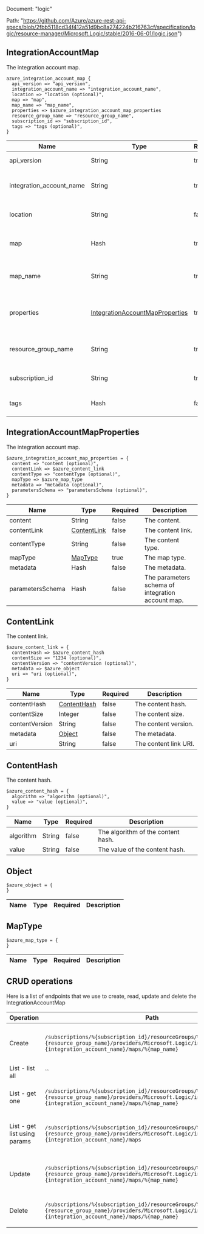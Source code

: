 Document: "logic"


Path: "https://github.com/Azure/azure-rest-api-specs/blob/2fbb5118cd34f412a51d9bc8a274224b216763cf/specification/logic/resource-manager/Microsoft.Logic/stable/2016-06-01/logic.json")

## IntegrationAccountMap

The integration account map.

```puppet
azure_integration_account_map {
  api_version => "api_version",
  integration_account_name => "integration_account_name",
  location => "location (optional)",
  map => "map",
  map_name => "map_name",
  properties => $azure_integration_account_map_properties
  resource_group_name => "resource_group_name",
  subscription_id => "subscription_id",
  tags => "tags (optional)",
}
```

| Name        | Type           | Required       | Description       |
| ------------- | ------------- | ------------- | ------------- |
|api_version | String | true | The API version. |
|integration_account_name | String | true | The integration account name. |
|location | String | false | The resource location. |
|map | Hash | true | The integration account map. |
|map_name | String | true | The integration account map name. |
|properties | [IntegrationAccountMapProperties](#integrationaccountmapproperties) | true | The integration account map properties. |
|resource_group_name | String | true | The resource group name. |
|subscription_id | String | true | The subscription id. |
|tags | Hash | false | The resource tags. |
        
## IntegrationAccountMapProperties

The integration account map.

```puppet
$azure_integration_account_map_properties = {
  content => "content (optional)",
  contentLink => $azure_content_link
  contentType => "contentType (optional)",
  mapType => $azure_map_type
  metadata => "metadata (optional)",
  parametersSchema => "parametersSchema (optional)",
}
```

| Name        | Type           | Required       | Description       |
| ------------- | ------------- | ------------- | ------------- |
|content | String | false | The content. |
|contentLink | [ContentLink](#contentlink) | false | The content link. |
|contentType | String | false | The content type. |
|mapType | [MapType](#maptype) | true | The map type. |
|metadata | Hash | false | The metadata. |
|parametersSchema | Hash | false | The parameters schema of integration account map. |
        
## ContentLink

The content link.

```puppet
$azure_content_link = {
  contentHash => $azure_content_hash
  contentSize => "1234 (optional)",
  contentVersion => "contentVersion (optional)",
  metadata => $azure_object
  uri => "uri (optional)",
}
```

| Name        | Type           | Required       | Description       |
| ------------- | ------------- | ------------- | ------------- |
|contentHash | [ContentHash](#contenthash) | false | The content hash. |
|contentSize | Integer | false | The content size. |
|contentVersion | String | false | The content version. |
|metadata | [Object](#object) | false | The metadata. |
|uri | String | false | The content link URI. |
        
## ContentHash

The content hash.

```puppet
$azure_content_hash = {
  algorithm => "algorithm (optional)",
  value => "value (optional)",
}
```

| Name        | Type           | Required       | Description       |
| ------------- | ------------- | ------------- | ------------- |
|algorithm | String | false | The algorithm of the content hash. |
|value | String | false | The value of the content hash. |
        
## Object



```puppet
$azure_object = {
}
```

| Name        | Type           | Required       | Description       |
| ------------- | ------------- | ------------- | ------------- |
        
## MapType



```puppet
$azure_map_type = {
}
```

| Name        | Type           | Required       | Description       |
| ------------- | ------------- | ------------- | ------------- |



## CRUD operations

Here is a list of endpoints that we use to create, read, update and delete the IntegrationAccountMap

| Operation | Path | Verb | Description | OperationID |
| ------------- | ------------- | ------------- | ------------- | ------------- |
|Create|`/subscriptions/%{subscription_id}/resourceGroups/%{resource_group_name}/providers/Microsoft.Logic/integrationAccounts/%{integration_account_name}/maps/%{map_name}`|Put|Creates or updates an integration account map.|Maps_CreateOrUpdate|
|List - list all|``||||
|List - get one|`/subscriptions/%{subscription_id}/resourceGroups/%{resource_group_name}/providers/Microsoft.Logic/integrationAccounts/%{integration_account_name}/maps/%{map_name}`|Get|Gets an integration account map.|Maps_Get|
|List - get list using params|`/subscriptions/%{subscription_id}/resourceGroups/%{resource_group_name}/providers/Microsoft.Logic/integrationAccounts/%{integration_account_name}/maps`|Get|Gets a list of integration account maps.|Maps_ListByIntegrationAccounts|
|Update|`/subscriptions/%{subscription_id}/resourceGroups/%{resource_group_name}/providers/Microsoft.Logic/integrationAccounts/%{integration_account_name}/maps/%{map_name}`|Put|Creates or updates an integration account map.|Maps_CreateOrUpdate|
|Delete|`/subscriptions/%{subscription_id}/resourceGroups/%{resource_group_name}/providers/Microsoft.Logic/integrationAccounts/%{integration_account_name}/maps/%{map_name}`|Delete|Deletes an integration account map.|Maps_Delete|
